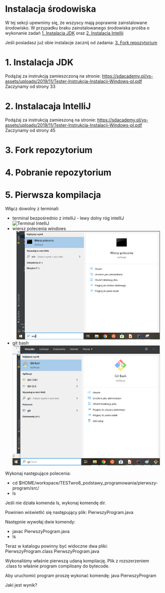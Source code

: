 # Instalacja środowiska

  W tej sekcji upewnimy się, że wszyscy mają poprawnie zainstalowane
  środowisko. W przypadku braku zainstalowanego środowiska prośba o
  wykonanie zadań [1. Instalacja JDK](#1-instalacja-jdk) oraz
  [2. Instalacja Intellij](#2-instalacaja-intellij)

   Jeśli posiadasz już obie instalacje zacznij od zadania:
   [3. Fork repozytorium](#3-fork-repozytorium)
# 1. Instalacja JDK

Podążaj za instrukcją zamieszczoną na stronie:
https://sdacademy.pl/vs-assets/uploads/2019/11/Tester-Instrukcja-Instalacji-Windows-pl.pdf
Zaczynamy od strony 33

# 2. Instalacaja IntelliJ

Podążaj za instrukcją zamieszoną na stronie:
https://sdacademy.pl/vs-assets/uploads/2019/11/Tester-Instrukcja-Instalacji-Windows-pl.pdf
Zaczynamy od strony 45

# 3. Fork repozytorium

# 4. Pobranie repozytorium

# 5. Pierwsza kompilacja

Włącz dowolny z terminali:
- terminal bezpośrednio z intelliJ - lewy dolny róg intelliJ ![Terminal
  IntelliJ](./obrazy/terminal.PNG)
- wiersz polecenia windows
  ![Wiersz polecenia](./obrazy/wiersz_polecenia.PNG)
- git bash ![Gith bash](./obrazy/git_bash.PNG)

Wykonaj następujące polecenia:
- cd $HOME/workspace/TESTwro8_podstawy_programowania/pierwszy-program/src/
- ls

Jeśli nie działa komenda ls, wykonaj komendę dir.

Powinien wiświetlić się następujący plik:
PierwszyProgram.java

Następnie wywołaj dwie komendy:
- javac PierwszyProgram.java
- ls

Teraz w katalogu powinny być widoczne dwa pliki:  
PierwszyProgram.class PierwszyProgram.java

Wykonaliśmy właśnie pierwszą udaną kompilację. Plik z rozszerzeniem
.class to właśnie program compiloany do bytecode.

Aby uruchomić program proszę wykonać komendę:
java PierwszyProgram

Jaki jest wynik?